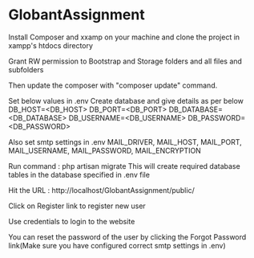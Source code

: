 # GlobantAssignment

Install Composer and xxamp on your machine and clone the project in xampp's htdocs directory

Grant RW permission to Bootstrap and Storage folders and all files and subfolders

Then update the composer with "composer update" command.

Set below values in .env Create database and give details as per below DB_HOST=<DB_HOST> DB_PORT=<DB_PORT> DB_DATABASE=<DB_DATABASE> DB_USERNAME=<DB_USERNAME> DB_PASSWORD=<DB_PASSWORD>

Also set smtp settings in .env MAIL_DRIVER, MAIL_HOST, MAIL_PORT, MAIL_USERNAME, MAIL_PASSWORD, MAIL_ENCRYPTION

Run command : php artisan migrate
	This will create required database tables in the database specified in .env file
	
Hit the URL : http://localhost/GlobantAssignment/public/

Click on Register link to register new user

Use credentials to login to the website

You can reset the password of the user by clicking the Forgot Password link(Make sure you have configured correct smtp settings in .env)
